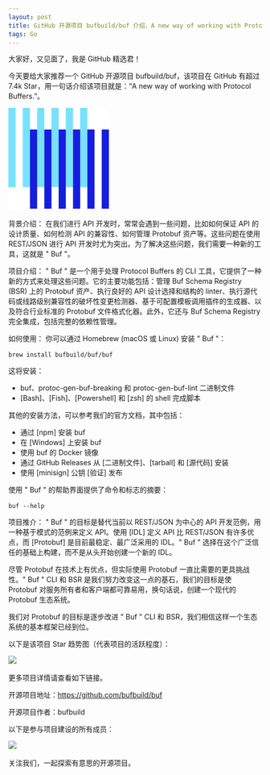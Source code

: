 ```yaml
---
layout: post
title: GitHub 开源项目 bufbuild/buf 介绍，A new way of working with Protocol Buffers.
tags: Go
---
```


大家好，又见面了，我是 GitHub 精选君！

今天要给大家推荐一个 GitHub 开源项目 bufbuild/buf，该项目在 GitHub 有超过 7.4k Star，用一句话介绍该项目就是：“A new way of working with Protocol Buffers.”。


![The Buf logo](https://raw.githubusercontent.com/bufbuild/buf/master/./.github/buf-logo.svg)





背景介绍：
在我们进行 API 开发时，常常会遇到一些问题，比如如何保证 API 的设计质量、如何检测 API 的兼容性、如何管理 Protobuf 资产等。这些问题在使用 REST/JSON 进行 API 开发时尤为突出。为了解决这些问题，我们需要一种新的工具，这就是 " Buf "。

项目介绍：
" Buf " 是一个用于处理 Protocol Buffers 的 CLI 工具，它提供了一种新的方式来处理这些问题。它的主要功能包括：管理 Buf Schema Registry (BSR) 上的 Protobuf 资产、执行良好的 API 设计选择和结构的 linter、执行源代码或线路级别兼容性的破坏性变更检测器、基于可配置模板调用插件的生成器、以及符合行业标准的 Protobuf 文件格式化器。此外，它还与 Buf Schema Registry 完全集成，包括完整的依赖性管理。

如何使用：
你可以通过 Homebrew (macOS 或 Linux) 安装 " Buf "：

    brew install bufbuild/buf/buf

这将安装：

- buf、protoc-gen-buf-breaking 和 protoc-gen-buf-lint 二进制文件
- [Bash]、[Fish]、[Powershell] 和 [zsh] 的 shell 完成脚本

其他的安装方法，可以参考我们的官方文档，其中包括：

- 通过 [npm] 安装 buf
- 在 [Windows] 上安装 buf
- 使用 buf 的 Docker 镜像
- 通过 GitHub Releases 从 [二进制文件]、[tarball] 和 [源代码] 安装
- 使用 [minisign] 公钥 [验证] 发布

使用 " Buf " 的帮助界面提供了命令和标志的摘要：

    buf --help

项目推介：
" Buf " 的目标是替代当前以 REST/JSON 为中心的 API 开发范例，用一种基于模式的范例来定义 API。使用 [IDL] 定义 API 比 REST/JSON 有许多优点，而 [Protobuf] 是目前最稳定、最广泛采用的 IDL。" Buf " 选择在这个广泛信任的基础上构建，而不是从头开始创建一个新的 IDL。

尽管 Protobuf 在技术上有优点，但实际使用 Protobuf 一直比需要的更具挑战性。" Buf " CLI 和 BSR 是我们努力改变这一点的基石，我们的目标是使 Protobuf 对服务所有者和客户端都可靠易用，换句话说，创建一个现代的 Protobuf 生态系统。

我们对 Protobuf 的目标是逐步改进 " Buf " CLI 和 BSR，我们相信这样一个生态系统的基本框架已经到位。




以下是该项目 Star 趋势图（代表项目的活跃程度）：

![](https://api.star-history.com/svg?repos=bufbuild/buf&type=Timeline)

更多项目详情请查看如下链接。

开源项目地址：https://github.com/bufbuild/buf 

开源项目作者：bufbuild

以下是参与项目建设的所有成员：

![](https://contrib.rocks/image?repo=bufbuild/buf)

关注我们，一起探索有意思的开源项目。

